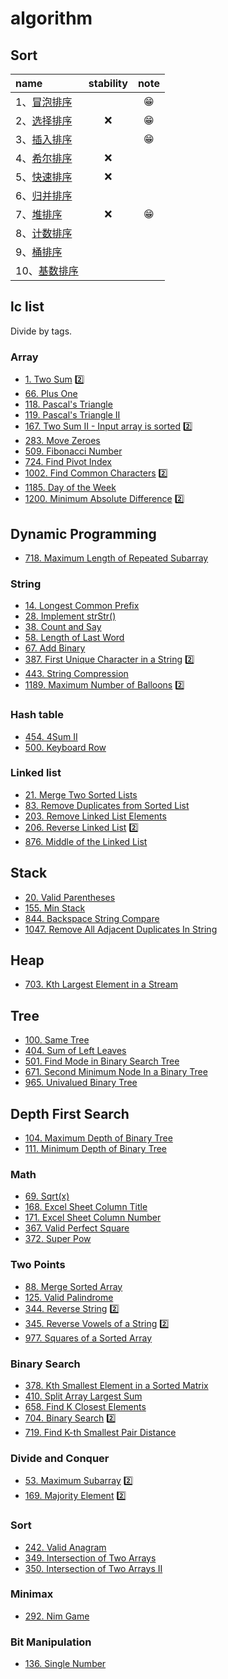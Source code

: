 # algorithm 

## Sort

|name|stability|note|
|:--|:--:|:--:|
|1、[冒泡排序](./solutions/bubbleSort.md)||😁|
|2、[选择排序](./solutions/selectionSort.md)|❌| 😁|
|3、[插入排序](./solutions/insertionSort.md)||😁|
|4、[希尔排序](./solutions/shellSort.md)|❌||
|5、[快速排序](./solutions/quickSort.md)|❌||
|6、[归并排序](./solutions/mergeSort.md)|||
|7、[堆排序](./solutions/heapsort.md)|❌|😁|
|8、[计数排序](./solutions/countingSort.md)|||
|9、[桶排序](./solutions/bucketSort.md)|||
|10、[基数排序](./solutions/radixSort.md)|||

## lc list

Divide by tags.

### Array

- [1. Two Sum](./lc/2019-10-08_L1.md)   2️⃣
- [66. Plus One](./lc/2019-12-20_L66.md)
- [118. Pascal's Triangle](./lc/2019-12-20_L118.md)
- [119. Pascal's Triangle II](./lc/2019-12-20_L119.md)
- [167. Two Sum II - Input array is sorted](./lc/2019-09-25_L167.md)   2️⃣
- [283. Move Zeroes](./lc/2019-12-07_L283.md)
- [509. Fibonacci Number](./lc/2019-12-11_L509.md)
- [724. Find Pivot Index](./lc/2019-12-07_L724.md)
- [1002. Find Common Characters](./lc/2019-10-06_L1002.md)  2️⃣
- [1185. Day of the Week](./lc/2019-10-10_L1185.md)
- [1200. Minimum Absolute Difference](./lc/2019-10-06_L1200.md)  2️⃣

## Dynamic Programming

- [718. Maximum Length of Repeated Subarray](./lc/2019-10-14_L718.md)

### String
  
- [14. Longest Common Prefix](./lc/2019-12-11_L14.md)
- [28. Implement strStr()](./lc/2019-12-11_L28.md)
- [38. Count and Say](./lc/2019-12-19_L38.md)
- [58. Length of Last Word](./lc/2019-12-20_L58.md)
- [67. Add Binary](./lc/2019-12-20_L67.md)
- [387. First Unique Character in a String](./lc/2019-09-26_L387.md)  2️⃣
- [443. String Compression](./lc/2019-10-06_L443.md)
- [1189. Maximum Number of Balloons](./lc/2019-10-08_L1189.md)  2️⃣

### Hash table

- [454. 4Sum II](./lc/2019-10-09_L454.md)
- [500. Keyboard Row](./lc/2019-09-27_L500.md)

### Linked list

- [21. Merge Two Sorted Lists](./lc/2019-10-04_L21.md)
- [83. Remove Duplicates from Sorted List](./lc/2019-10-01_L83.md)
- [203. Remove Linked List Elements](./lc/2019-09-28_L203.md)
- [206. Reverse Linked List](./lc/2019-09-30_L206.md) 2️⃣
-  [876. Middle of the Linked List](./lc/2019-09-29_L876.md)

## Stack 

- [20. Valid Parentheses](./lc/2019-10-05_L20.md)
- [155. Min Stack](./lc/2019-10-03_L155.md)
- [844. Backspace String Compare](./lc/2019-10-04_L844.md)
- [1047. Remove All Adjacent Duplicates In String](./lc/2019-10-04_L1047.md)

## Heap

- [703. Kth Largest Element in a Stream](./lc/2019-10-06_L703.md)

## Tree

- [100. Same Tree](./lc/2019-10-07_L100.md)
- [404. Sum of Left Leaves](./lc/2019-10-07_L404.md)
- [501. Find Mode in Binary Search Tree](./lc/2019-10-07_L501.md)
- [671. Second Minimum Node In a Binary Tree](./lc/2019-10-07_L671.md)
- [965. Univalued Binary Tree](./lc/2019-10-06_L965.md)

## Depth First Search

- [104. Maximum Depth of Binary Tree](./lc/2019-10-09_L104.md)
- [111. Minimum Depth of Binary Tree](./lc/2019-10-09_L111.md)

### Math

- [69. Sqrt(x)](./lc/2019-10-02_L69.md)
- [168. Excel Sheet Column Title](./lc/2019-12-22_L168.md)
- [171. Excel Sheet Column Number](./lc/2019-12-22_L171.md)
- [367. Valid Perfect Square](./lc/2019-10-02_L367.md)
- [372. Super Pow](./lc/2019-10-30_L372.md)

### Two Points

- [88. Merge Sorted Array](./lc/2019-12-07_L88.md)
- [125. Valid Palindrome](./lc/2019-12-22_L125.md)
- [344. Reverse String](./lc/2019-10-02_L344.md)  2️⃣
- [345. Reverse Vowels of a String](./lc/2019-10-02_L345.md)  2️⃣
- [977. Squares of a Sorted Array](./lc/2019-12-07_L977.md)

### Binary Search 

- [378. Kth Smallest Element in a Sorted Matrix](./lc/2019-10-15_L378.md)
- [410. Split Array Largest Sum](./lc/2019-10-11_L410.md)
- [658. Find K Closest Elements](./lc/2019-10-10_L658.md)
- [704. Binary Search](./lc/2019-10-02_L704.md) 2️⃣
- [719. Find K-th Smallest Pair Distance](./lc/2019-10-15_L719.md)

### Divide and Conquer

- [53. Maximum Subarray](./lc/2019-10-04_L53.md)   2️⃣
- [169. Majority Element](./lc/2019-10-03_L169.md)   2️⃣

### Sort

- [242. Valid Anagram](./lc/2019-10-05_L242.md)
- [349.  Intersection of Two Arrays](./lc/2019-10-05_L349.md)
- [350. Intersection of Two Arrays II](./lc/2019-10-06_L350.md)

### Minimax

- [292. Nim Game](./lc/2019-12-20_L292.md)

### Bit Manipulation

- [136. Single Number](./lc/2019-12-22_L136.md)
